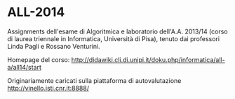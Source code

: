 # ALL-2014
Assignments dell'esame di Algoritmica e laboratorio dell'A.A. 2013/14 (corso di laurea triennale in Informatica, Università di Pisa), tenuto dai professori Linda Pagli e Rossano Venturini.

Homepage del corso: http://didawiki.cli.di.unipi.it/doku.php/informatica/all-a/all14/start

Originariamente caricati sulla piattaforma di autovalutazione http://vinello.isti.cnr.it:8888/

